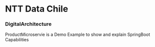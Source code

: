 # NTT Data Chile

### DigitalArchitecture
ProductMicroservie is a Demo Example to show and explain SpringBoot Capabilities
